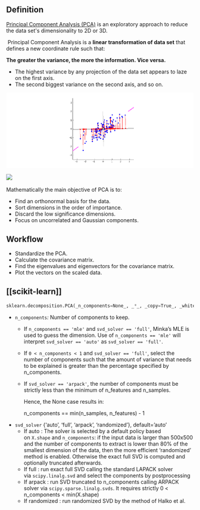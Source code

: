 ## Definition

[Principal Component Analysis (PCA)](https://towardsdatascience.com/principal-component-analysis-pca-explained-visually-with-zero-math-1cbf392b9e7d) is an exploratory approach to reduce the data set's dimensionality to 2D or 3D.

 Principal Component Analysis is a **linear transformation of data set** that defines a new coordinate rule such that:

**The greater the variance, the more the information. Vice versa.**

-   The highest variance by any projection of the data set appears to laze on the first axis.
-   The second biggest variance on the second axis, and so on.

![](../figures/PCA.gif)

![](https://lh5.googleusercontent.com/j8sejouDw9H7tOSJb2CHLXXsWCJ3xkTyrHMM9SIGe-H-RCjOpkCNKdnTH4j5CYe1-cgX0Bp4EsnqSORZ4mf8szhLazHJEpReZDaLbqt4aTSiEWNkFJzBD11WRqlpPLGvqTNlVY62Ivr_AxORFDGUhrQmDc-tJofcz02SDQpZUbmUsZW-3vuTWe6A)


Mathematically the main objective of PCA is to:

-   Find an orthonormal basis for the data.
-   Sort dimensions in the order of importance.
-   Discard the low significance dimensions.
-   Focus on uncorrelated and Gaussian components.


## Workflow 
-   Standardize the PCA.
-   Calculate the covariance matrix.
-   Find the eigenvalues and eigenvectors for the covariance matrix.
-   Plot the vectors on the scaled data.

## [[scikit-learn]]

```python
sklearn.decomposition.PCA(_n_components=None_, _*_, _copy=True_, _whiten=False_, _svd_solver='auto'_, _tol=0.0_, _iterated_power='auto'_, _n_oversamples=10_, _power_iteration_normalizer='auto'_, _random_state=None_)
```


- `n_components`_:_ Number of components to keep. 
	- If `n_components == 'mle'` and `svd_solver == 'full'`, Minka’s MLE is used to guess the dimension. Use of `n_components == 'mle'` will interpret `svd_solver == 'auto'` as `svd_solver == 'full'`.
	- If `0 < n_components < 1` and `svd_solver == 'full'`, select the number of components such that the amount of variance that needs to be explained is greater than the percentage specified by n_components.
    - If `svd_solver == 'arpack'`, the number of components must be strictly less than the minimum of n_features and n_samples.
		
		Hence, the None case results in:
		
		n_components == min(n_samples, n_features) - 1
- `svd_solver` {‘auto’, ‘full’, ‘arpack’, ‘randomized’}, default=’auto’
	- If auto :
		The solver is selected by a default policy based on `X.shape` and `n_components`: if the input data is larger than 500x500 and the number of components to extract is lower than 80% of the smallest dimension of the data, then the more efficient ‘randomized’ method is enabled. Otherwise the exact full SVD is computed and optionally truncated afterwards.
	- If full :
		run exact full SVD calling the standard LAPACK solver via `scipy.linalg.svd` and select the components by postprocessing
	- If arpack :
		run SVD truncated to n_components calling ARPACK solver via `scipy.sparse.linalg.svds`. It requires strictly 0 < n_components < min(X.shape)
	- If randomized :
		run randomized SVD by the method of Halko et al.